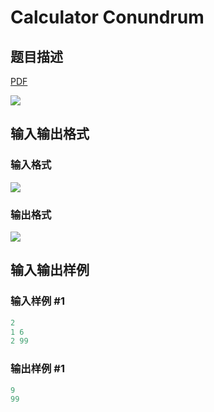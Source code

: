 # Calculator Conundrum

## 题目描述

[problemUrl]: https://uva.onlinejudge.org/index.php?option=com_onlinejudge&Itemid=8&category=27&page=show_problem&problem=2544

[PDF](https://uva.onlinejudge.org/external/115/p11549.pdf)

![](https://cdn.luogu.com.cn/upload/vjudge_pic/UVA11549/bbbca0c23761f9509c7562abaf6847d7600424ae.png)

## 输入输出格式

### 输入格式

![](https://cdn.luogu.com.cn/upload/vjudge_pic/UVA11549/b54de288fa917d597d9504a4e92ebfb9855eeefb.png)

### 输出格式

![](https://cdn.luogu.com.cn/upload/vjudge_pic/UVA11549/1afe3f5e98ed8005c1f1378dd09f5fc25b61edec.png)

## 输入输出样例

### 输入样例 #1

```cpp
2
1 6
2 99
```


### 输出样例 #1

```cpp
9
99
```


